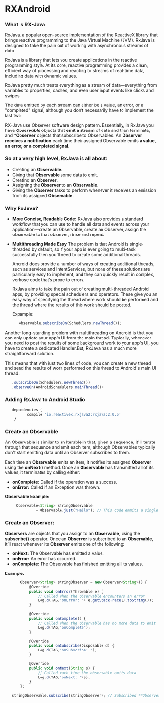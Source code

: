 # RXAndroid

### What is RX-Java
RxJava, a popular open-source implementation of the ReactiveX library that brings reactive programming to the Java Virtual Machine (JVM). RxJava is designed to take the pain out of working with asynchronous streams of data.

RxJava is a library that lets you create applications in the reactive programming style. At its core, reactive programming provides a clean, efficient way of processing and reacting to streams of real-time data, including data with dynamic values.

RxJava pretty much treats everything as a stream of data—everything from variables to properties, caches, and even user input events like clicks and swipes.

The data emitted by each stream can either be a value, an error, or a "completed" signal, although you don’t necessarily have to implement the last two

RX-Java use Observer software design pattern. Essentially, in RxJava you have ***Observable*** objects that **emit a stream** of data and then terminate, and ***Observer** objects that subscribe to Observables. An **Observer receives a notification** each time their assigned Observable emits **a value, an error, or a completed signal**.


### So at a very high level, RxJava is all about:

  * Creating an **Observable**.
  * Giving that **Observable** some data to emit.
  * Creating an **Observer**.
  * Assigning the **Observer** to an **Observable**.
  * Giving the **Observer** tasks to perform whenever it receives an emission from its assigned **Observable**.


### Why RxJava?
  * **More Concise, Readable Code:**
    RxJava also provides a standard workflow that you can use to handle all data and events across your application—create
    an Observable, create an Observer, assign the observable to that observer, rinse and repeat.
    
  * **Multithreading Made Easy**
    The problem is that Android is single-threaded by default, so if your app is ever going to multi-task successfully then
    you'll need to create some additional threads.
    
    Android does provide a number of ways of creating additional threads, such as services and IntentServices, but none of
    these solutions are particularly easy to implement, and they can quickly result in complex, verbose code that’s prone to
    errors.
    
    RxJava aims to take the pain out of creating multi-threaded Android apps, by providing special schedulers and operators.
    These give you an easy way of specifying the thread where work should be performed and the thread where the results of
    this work should be posted.
   
    Expample:
    ```javascript 
       observable.subscribeOn(Schedulers.newThread());
    ```
   Another long-standing problem with multithreading on Android is that you can only update your app's UI from the main
   thread. Typically, whenever you need to post the results of some background work to your app's UI, you have to create a
   dedicated Handler.But, RxJava has a much more straightforward solution.

   This means that with just two lines of code, you can create a new thread and send the results of work performed on this
   thread to Android's main UI thread:
   ```javascript    
      .subscribeOn(Schedulers.newThread())
      .observeOn(AndroidSchedulers.mainThread())
   ```
      
 ### Adding RxJava to Android Studio
   ```javascript    
      dependencies {
             compile 'io.reactivex.rxjava2:rxjava:2.0.5'
       } 
   ```
### Create an Observable
An Observable is similar to an Iterable in that, given a sequence, it'll iterate through that sequence and emit each item, although Observables typically don't start emitting data until an Observer subscribes to them.

Each time an **Observable** emits an item, it notifies its assigned **Observer** using the **onNext()** method. Once an **Observable** has transmitted all of its values, it terminates by calling either:

  * **onComplete:** Called if the operation was a success.
  * **onError:** Called if an Exception was thrown.

**Observable Example:**

  ```javascript  
       Observable<String> stringObservable
                = Observable.just("Hello"); // This code emmits a single String "Hello"
   ```

### Create an Observer:
**Observers** are objects that you assign to an **Observable**, using the **subscribe()** operator. Once an **Observer** is subscribed to an **Observable**, it’ll react whenever its **Observer** emits one of the following:

* **onNext:** The Observable has emitted a value.
* **onError:** An error has occurred.
* **onComplete:** The Observable has finished emitting all its values.

**Example:**
 ```javascript   
        Observer<String> stringObserver = new Observer<String>() {
            @Override
            public void onError(Throwable e) {
                // Called when the observable encounters an error
                Log.d(TAG,"onError: "+ e.getStackTrace().toString());
            }

            @Override
            public void onComplete() {
                // Called when the observable has no more data to emit
                Log.d(TAG,"onComplete");
            }

            @Override
            public void onSubscribe(Disposable d) {
                Log.d(TAG,"onSubscribe: ");
            }

            @Override
            public void onNext(String s) {
                // Called each time the observable emits data
                Log.d(TAG,"onNext: "+s);
            }
        };
   
    stringObservable.subscribe(stringObserver); // Subscribed **Observer** in Observable
 ```
